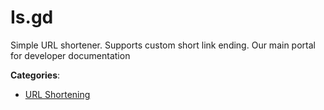 # Is.gd

Simple URL shortener.  Supports custom short link ending.  Our main portal for developer documentation

**Categories**:

- [URL Shortening](https://github/apis-list/apis-list#url-shortening)




